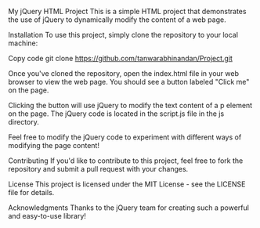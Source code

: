 My jQuery HTML Project
This is a simple HTML project that demonstrates the use of jQuery to dynamically modify the content of a web page.

Installation
To use this project, simply clone the repository to your local machine:


Copy code
git clone https://github.com/tanwarabhinandan/Project.git


Once you've cloned the repository, open the index.html file in your web browser to view the web page. You should see a button labeled "Click me" on the page.

Clicking the button will use jQuery to modify the text content of a p element on the page. The jQuery code is located in the script.js file in the js directory.

Feel free to modify the jQuery code to experiment with different ways of modifying the page content!

Contributing
If you'd like to contribute to this project, feel free to fork the repository and submit a pull request with your changes.

License
This project is licensed under the MIT License - see the LICENSE file for details.

Acknowledgments
Thanks to the jQuery team for creating such a powerful and easy-to-use library!
